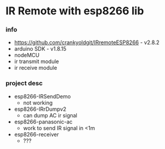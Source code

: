 # IR Remote with esp8266 lib

### info
- https://github.com/crankyoldgit/IRremoteESP8266 - v2.8.2
- arduino SDK - v1.8.15
- nodeMCU
- ir transmit module
- ir receive module

### project desc
- esp8266-IRSendDemo
  - not working
- esp8266-IRrDumpv2
  - can dump AC ir signal
- esp8266-panasonic-ac
  - work to send IR signal in <1m
- esp8266-receiver
  - ???
